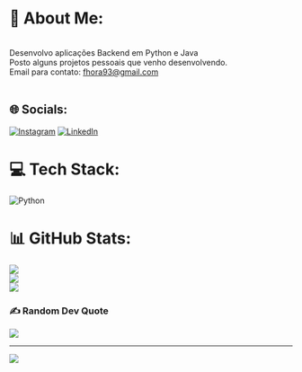 # 💫 About Me:
<br>Desenvolvo aplicações Backend em Python e Java<br>Posto alguns projetos pessoais que venho desenvolvendo.<br>Email para contato: fhora93@gmail.com<br><br>


## 🌐 Socials:
[![Instagram](https://img.shields.io/badge/Instagram-%23E4405F.svg?logo=Instagram&logoColor=white)](https://instagram.com/https://www.instagram.com/felipehora_/) [![LinkedIn](https://img.shields.io/badge/LinkedIn-%230077B5.svg?logo=linkedin&logoColor=white)](https://linkedin.com/in/https://www.linkedin.com/in/felipetorreshora/) 

# 💻 Tech Stack:
![Python](https://img.shields.io/badge/python-3670A0?style=flat-square&logo=python&logoColor=ffdd54) 
# 📊 GitHub Stats:
![](https://github-readme-stats.vercel.app/api?username=FelipeTorresHora&theme=dark&hide_border=false&include_all_commits=true&count_private=false)<br/>
![](https://github-readme-streak-stats.herokuapp.com/?user=FelipeTorresHora&theme=dark&hide_border=false)<br/>
![](https://github-readme-stats.vercel.app/api/top-langs/?username=FelipeTorresHora&theme=dark&hide_border=false&include_all_commits=true&count_private=false&layout=compact)

### ✍️ Random Dev Quote
![](https://quotes-github-readme.vercel.app/api?type=horizontal&theme=dark)

---
[![](https://visitcount.itsvg.in/api?id=FelipeTorresHora&icon=1&color=1)](https://visitcount.itsvg.in)

<!-- Proudly created with GPRM ( https://gprm.itsvg.in ) -->
